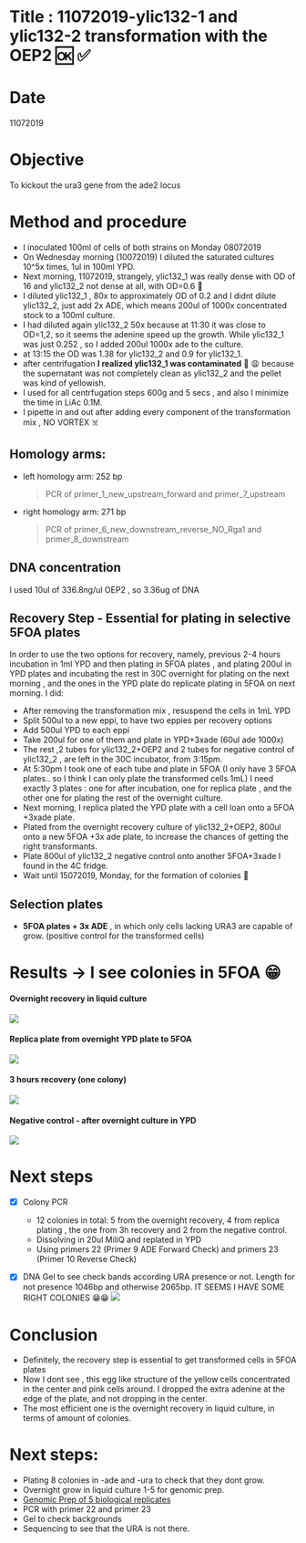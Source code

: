 # Title : 11072019-ylic132-1 and ylic132-2  transformation with the OEP2 :ok: :white_check_mark:

# Date
11072019

# Objective
To kickout the ura3 gene from the ade2 locus

# Method and procedure
- I inoculated 100ml of cells of both strains on Monday 08072019
- On Wednesday morning (10072019) I diluted the saturated cultures 10^5x times, 1ul in 100ml YPD.
- Next morning, 11072019, strangely, ylic132_1 was really dense with OD of 16 and ylic132_2 not dense at all, with OD=0.6 🤔
- I diluted ylic132_1 , 80x to approximately OD of 0.2 and I didnt dilute ylic132_2, just add 2x ADE, which means 200ul of 1000x concentrated stock to a 100ml culture.
- I had diluted again ylic132_2 50x because at 11:30 it was close to OD=1,2, so it seems the adenine speed up the growth. While ylic132_1 was just 0.252 , so I added 200ul 1000x ade to the culture.
- at 13:15 the OD was 1.38 for ylic132_2 and 0.9 for ylic132_1.
- after centrifugation **I realized ylic132_1 was contaminated** 😬 😩 because the supernatant was not completely clean as ylic132_2 and the pellet was kind of yellowish.
- I used for all centrfugation steps 600g and 5 secs , and also I minimize the time in LiAc 0.1M.
- I pipette in and out after adding every component  of the transformation mix , NO VORTEX ☠️
## Homology arms:
* left homology arm: 252 bp
  > PCR of primer_1_new_upstream_forward and primer_7_upstream
* right homology arm: 271 bp
  > PCR of primer_6_new_downstream_reverse_NO_Rga1 and primer_8_downstream



## DNA concentration
 I used 10ul of 336.8ng/ul OEP2 , so 3.36ug of DNA

## Recovery Step - Essential for plating in selective 5FOA plates

In order to use the two options for recovery, namely, previous 2-4 hours incubation in 1ml YPD and then plating in 5FOA plates , and plating 200ul in YPD plates and incubating the rest in 30C overnight for plating on the next morning , and the ones in the YPD plate do replicate plating in 5FOA on next morning. I did:

- After removing the transformation mix , resuspend the cells in 1mL YPD
- Split 500ul to a new eppi, to have two eppies per recovery options
- Add 500ul YPD to each eppi
- Take 200ul for one of them and plate in YPD+3xade (60ul ade 1000x)
- The rest ,2 tubes for  ylic132_2+OEP2 and 2 tubes for negative control of ylic132_2 , are left in the 30C incubator, from 3:15pm.
- At 5:30pm I took one of each tube and plate in 5FOA (I only have 3 5FOA plates.. so I think I can only plate the transformed cells 1mL) I need exactly 3 plates : one for after incubation, one for replica plate , and the other one for plating the rest of the overnight culture.
- Next morning, I replica plated the YPD plate with a cell loan onto a 5FOA +3xade plate.
- Plated from the overnight recovery culture of ylic132_2+OEP2, 800ul onto a new 5FOA +3x ade plate, to increase the chances of getting the right transformants.
- Plate 800ul of ylic132_2 negative control onto another 5FOA+3xade I found in the 4C fridge.
- Wait until 15072019, Monday, for the formation of colonies 🙏

## Selection plates
- **5FOA plates + 3x ADE** , in which only cells lacking URA3 are capable of grow. (positive control for the transformed cells)


# Results -> I see colonies in 5FOA 😁

#### Overnight recovery in liquid culture
![](../images/overnight-recovery-liquid-culture-5foa.jpg)
#### Replica plate from overnight YPD plate to 5FOA
![](../images/replica-plate-from-ypd-to-foa.jpg)
#### 3 hours recovery (one colony)
![](../images/3h-recovery-5foa.jpg)
#### Negative control - after overnight culture in YPD
![](../images/negative-control-ylic132-2.jpg)

# Next steps
- [x] Colony PCR

    - 12 colonies in total: 5 from the overnight recovery, 4 from replica plating , the one from 3h recovery and 2 from the negative control.
    - Dissolving in 20ul MiliQ and replated in YPD
    - Using primers 22 (Primer 9 ADE Forward Check) and primers 23 (Primer 10 Reverse Check)
- [x] DNA Gel to see check bands according URA presence or not. Length for not presence 1046bp and otherwise 2065bp. IT SEEMS I HAVE SOME RIGHT COLONIES 😁😁
![](../images/ylic132_2+oep2-2019-07-15-15hr-47min_edited.png)
# Conclusion
 - Definitely, the recovery step is essential to get transformed cells in 5FOA plates
 - Now I dont see , this egg like structure of the yellow cells concentrated in the center and pink cells around. I dropped the extra adenine at the edge of the plate, and not dropping in the center.
 - The most efficient one is the overnight recovery in liquid culture, in terms of amount of colonies.
 # Next steps:
 - Plating 8 colonies in -ade and -ura to check that they dont grow.
 - Overnight grow in liquid culture 1-5 for genomic prep.
 - [Genomic Prep of 5 biological replicates](./2019-07-17_Exp-Genomic-prep-ylic133-clones.md)
 - PCR with primer 22 and primer 23
 - Gel to check backgrounds
 - Sequencing to see that the URA is not there.

